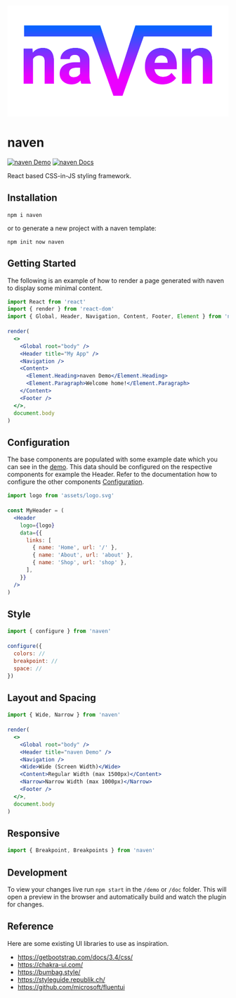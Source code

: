 <p align="center">
  <img src="https://github.com/tobua/naven/raw/master/logo.svg" alt="naven">
</p>

# naven

[![naven Demo](https://img.shields.io/static/v1?label=naven&message=Demo&color=brightgreen)](https://tobua.github.io/naven/demo)
[![naven Docs](https://img.shields.io/static/v1?label=naven&message=Documentation&color=blue)](https://tobua.github.io/naven/doc)

React based CSS-in-JS styling framework.

## Installation

```
npm i naven
```

or to generate a new project with a naven template:

```
npm init now naven
```

## Getting Started

The following is an example of how to render a page generated with naven to display some minimal content.

```jsx
import React from 'react'
import { render } from 'react-dom'
import { Global, Header, Navigation, Content, Footer, Element } from 'naven'

render(
  <>
    <Global root="body" />
    <Header title="My App" />
    <Navigation />
    <Content>
      <Element.Heading>naven Demo</Element.Heading>
      <Element.Paragraph>Welcome home!</Element.Paragraph>
    </Content>
    <Footer />
  </>,
  document.body
)
```

## Configuration

The base components are populated with some example date which you can see in the [demo](https://tobua.github.io/naven/demo). This data should be configured on the respective components for example the Header. Refer to the documentation how to configure the other components [Configuration](https://tobua.github.io/naven/doc/configuration).

```jsx
import logo from 'assets/logo.svg'

const MyHeader = (
  <Header
    logo={logo}
    data={{
      links: [
        { name: 'Home', url: '/' },
        { name: 'About', url: 'about' },
        { name: 'Shop', url: 'shop' },
      ],
    }}
  />
)
```

## Style

```jsx
import { configure } from 'naven'

configure({
  colors: //
  breakpoint: //
  space: //
})
```

## Layout and Spacing

```jsx
import { Wide, Narrow } from 'naven'

render(
  <>
    <Global root="body" />
    <Header title="naven Demo" />
    <Navigation />
    <Wide>Wide (Screen Width)</Wide>
    <Content>Regular Width (max 1500px)</Content>
    <Narrow>Narrow Width (max 1000px)</Narrow>
    <Footer />
  </>,
  document.body
)
```

## Responsive

```jsx
import { Breakpoint, Breakpoints } from 'naven'
```

## Development

To view your changes live run `npm start` in the `/demo` or `/doc` folder. This will open a preview in the browser and automatically build and watch the plugin for changes.

## Reference

Here are some existing UI libraries to use as inspiration.

- https://getbootstrap.com/docs/3.4/css/
- https://chakra-ui.com/
- https://bumbag.style/
- https://styleguide.republik.ch/
- https://github.com/microsoft/fluentui
